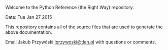 Welcome to the Python Reference (the Right Way) repository.


Date: Tue Jan 27 2015

This repository contains all of the source files that are used to generate 
the above documentation.

Email Jakub Przywóski <jprzywoski@tlen.pl> with questions or comments.
